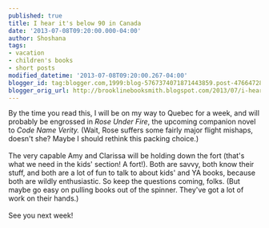 ```yaml
---
published: true
title: I hear it's below 90 in Canada
date: '2013-07-08T09:20:00.000-04:00'
author: Shoshana
tags:
- vacation
- children's books
- short posts
modified_datetime: '2013-07-08T09:20:00.267-04:00'
blogger_id: tag:blogger.com,1999:blog-5767374071871443859.post-4766472879983647204
blogger_orig_url: http://brooklinebooksmith.blogspot.com/2013/07/i-hear-its-below-90-in-canada.html
---
```


By the time you read this, I will be on my way to Quebec for a week, and will probably be engrossed in <em>Rose Under Fire</em>, the upcoming companion novel to <em>Code Name Verity. </em>(Wait, Rose suffers some fairly major flight mishaps, doesn't she? Maybe I should rethink this packing choice.)<br /><br />The very capable Amy and Clarissa will be holding down the fort (that's what we need in the kids' section! A fort!). Both are savvy, both know their stuff, and both are a lot of fun to talk to about kids' and YA books, because both are wildly enthusiastic. So keep the questions coming, folks. (But maybe go easy on pulling books out of the spinner. They've got a lot of work on their hands.)<br /><br />See you next week!